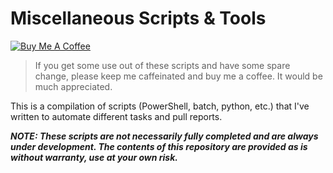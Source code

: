 # Miscellaneous Scripts & Tools

<a href="https://www.buymeacoffee.com/joshuan" target="_blank"><img src="https://www.buymeacoffee.com/assets/img/custom_images/black_img.png" alt="Buy Me A Coffee" style="height: auto !important;width: auto !important;" ></a>

> If you get some use out of these scripts and have some spare change, please keep me caffeinated and buy me a coffee. It would be much appreciated.

This is a compilation of scripts (PowerShell, batch, python, etc.) that I've written to automate different tasks and pull reports.

***NOTE: These scripts are not necessarily fully completed and are always under development. The contents of this repository are provided as is without warranty, use at your own risk.***

